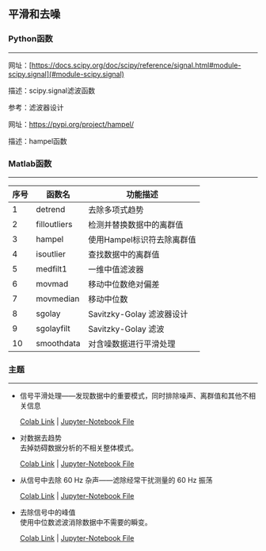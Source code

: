 ## 平滑和去噪
### Python函数

------

网址：[https://docs.scipy.org/doc/scipy/reference/signal.html#module-scipy.signal](#module-scipy.signal)

描述：scipy.signal滤波函数

参考：滤波器设计

 

网址：https://pypi.org/project/hampel/

描述：hampel函数



### Matlab函数

------

序号 |函数名 | 功能描述 
------------- | ------------- | ------------- 
1 |detrend | 去除多项式趋势
2 |filloutliers | 检测并替换数据中的离群值
3 |hampel | 使用Hampel标识符去除离群值
4 |isoutlier | 查找数据中的离群值
5 |medfilt1 | 一维中值滤波器
6 |movmad | 移动中位数绝对偏差
7 |movmedian | 移动中位数
8 |sgolay | Savitzky-Golay 滤波器设计
9 |sgolayfilt | Savitzky-Golay 滤波
10 |smoothdata | 对含噪数据进行平滑处理



### 主题

------

- 信号平滑处理——发现数据中的重要模式，同时排除噪声、离群值和其他不相关信息  
  
   [Colab Link](https://colab.research.google.com/github/spaitlab/pyspt/blob/main/2-信号生成和预处理/2-1-平滑和去噪/2-1-1-信号平滑处理/信号平滑处理-colab.ipynb#scrollTo=69998867) | [Jupyter-Notebook File](https://github.com/spaitlab/pyspt/blob/7f3c49884cb1c8bed2f7a756d036ad841276a469/2-%E4%BF%A1%E5%8F%B7%E7%94%9F%E6%88%90%E5%92%8C%E9%A2%84%E5%A4%84%E7%90%86/2-1-%E5%B9%B3%E6%BB%91%E5%92%8C%E5%8E%BB%E5%99%AA/2-1-1-%E4%BF%A1%E5%8F%B7%E5%B9%B3%E6%BB%91%E5%A4%84%E7%90%86/%E4%BF%A1%E5%8F%B7%E5%B9%B3%E6%BB%91%E5%A4%84%E7%90%86.ipynb)
   
- 对数据去趋势  
  去掉妨碍数据分析的不相关整体模式。

  [Colab Link](https://colab.research.google.com/github/spaitlab/pyspt/blob/7f3c49884cb1c8bed2f7a756d036ad841276a469/2-信号生成和预处理/2-1-平滑和去噪/2-1-2-对数据去趋势/对数据去趋势-colab.ipynb) | [Jupyter-Notebook File](https://github.com/spaitlab/pyspt/blob/7f3c49884cb1c8bed2f7a756d036ad841276a469/2-%E4%BF%A1%E5%8F%B7%E7%94%9F%E6%88%90%E5%92%8C%E9%A2%84%E5%A4%84%E7%90%86/2-1-%E5%B9%B3%E6%BB%91%E5%92%8C%E5%8E%BB%E5%99%AA/2-1-2-%E5%AF%B9%E6%95%B0%E6%8D%AE%E5%8E%BB%E8%B6%8B%E5%8A%BF/%E5%AF%B9%E6%95%B0%E6%8D%AE%E5%8E%BB%E8%B6%8B%E5%8A%BF.ipynb)

- 从信号中去除 60 Hz 杂声——滤除经常干扰测量的 60 Hz 振荡   
  
   [Colab Link](https://colab.research.google.com/github/spaitlab/pyspt/blob/f5cb60a0f3104737781dff673e07a0fc31d898f9/2-信号生成和预处理/2-1-平滑和去噪/2-1-3-从信号中去除60Hz干扰/从信号中去除60Hz干扰-colab.ipynb) | [Jupyter-Notebook File](https://github.com/spaitlab/pyspt/blob/7f3c49884cb1c8bed2f7a756d036ad841276a469/2-%E4%BF%A1%E5%8F%B7%E7%94%9F%E6%88%90%E5%92%8C%E9%A2%84%E5%A4%84%E7%90%86/2-1-%E5%B9%B3%E6%BB%91%E5%92%8C%E5%8E%BB%E5%99%AA/2-1-3-%E4%BB%8E%E4%BF%A1%E5%8F%B7%E4%B8%AD%E5%8E%BB%E9%99%A4%2060%20Hz%20%E6%9D%82%E5%A3%B0/%E4%BB%8E%E4%BF%A1%E5%8F%B7%E4%B8%AD%E5%8E%BB%E9%99%A4%2060%20Hz%20%E5%B9%B2%E6%89%B0.ipynb)
   
- 去除信号中的峰值  
  使用中位数滤波消除数据中不需要的瞬变。

  [Colab Link](https://colab.research.google.com/github/spaitlab/pyspt/blob/7f3c49884cb1c8bed2f7a756d036ad841276a469/2-信号生成和预处理/2-1-平滑和去噪/2-1-4-去除信号中的峰值/去除信号中的峰值-colab.ipynb) | [Jupyter-Notebook File](https://github.com/spaitlab/pyspt/blob/7f3c49884cb1c8bed2f7a756d036ad841276a469/2-%E4%BF%A1%E5%8F%B7%E7%94%9F%E6%88%90%E5%92%8C%E9%A2%84%E5%A4%84%E7%90%86/2-1-%E5%B9%B3%E6%BB%91%E5%92%8C%E5%8E%BB%E5%99%AA/2-1-4-%E5%8E%BB%E9%99%A4%E4%BF%A1%E5%8F%B7%E4%B8%AD%E7%9A%84%E5%B3%B0%E5%80%BC/%E5%8E%BB%E9%99%A4%E4%BF%A1%E5%8F%B7%E4%B8%AD%E7%9A%84%E5%B3%B0%E5%80%BC.ipynb)